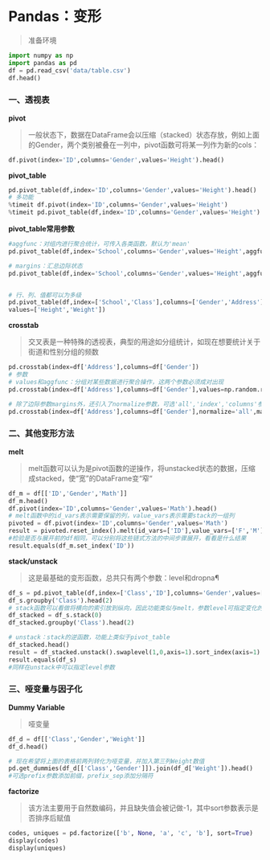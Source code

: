 # Pandas：变形
> 准备环境
```python
import numpy as np
import pandas as pd
df = pd.read_csv('data/table.csv')
df.head()
```

### 一、透视表

**pivot**
> 一般状态下，数据在DataFrame会以压缩（stacked）状态存放，例如上面的Gender，两个类别被叠在一列中，pivot函数可将某一列作为新的cols：
```python
df.pivot(index='ID',columns='Gender',values='Height').head()
```

**pivot_table**
```python
pd.pivot_table(df,index='ID',columns='Gender',values='Height').head()
# 多功能
%timeit df.pivot(index='ID',columns='Gender',values='Height')
%timeit pd.pivot_table(df,index='ID',columns='Gender',values='Height')
```
**pivot_table常用参数**
```python
#aggfunc：对组内进行聚合统计，可传入各类函数，默认为'mean'
pd.pivot_table(df,index='School',columns='Gender',values='Height',aggfunc=['mean','sum']).head()

# margins：汇总边际状态
pd.pivot_table(df,index='School',columns='Gender',values='Height',aggfunc=['mean','sum'],margins=True).head()


# 行、列、值都可以为多级
pd.pivot_table(df,index=['School','Class'],columns=['Gender','Address'],
values=['Height','Weight'])
```

**crosstab**
> 交叉表是一种特殊的透视表，典型的用途如分组统计，如现在想要统计关于街道和性别分组的频数
```python
pd.crosstab(index=df['Address'],columns=df['Gender'])
# 参数
# values和aggfunc：分组对某些数据进行聚合操作，这两个参数必须成对出现
pd.crosstab(index=df['Address'],columns=df['Gender'],values=np.random.randint(1,20,df.shape[0]),aggfunc='min')

# 除了边际参数margins外，还引入了normalize参数，可选'all','index','columns'参数值
pd.crosstab(index=df['Address'],columns=df['Gender'],normalize='all',margins=True)
```

### 二、其他变形方法

**melt**
> melt函数可以认为是pivot函数的逆操作，将unstacked状态的数据，压缩成stacked，使“宽”的DataFrame变“窄“
```python
df_m = df[['ID','Gender','Math']]
df_m.head()
df.pivot(index='ID',columns='Gender',values='Math').head()
# melt函数中的id_vars表示需要保留的列，value_vars表示需要stack的一组列
pivoted = df.pivot(index='ID',columns='Gender',values='Math')
result = pivoted.reset_index().melt(id_vars=['ID'],value_vars=['F','M'],value_name='Math').dropna().set_index('ID').sort_index()
#检验是否与展开前的df相同，可以分别将这些链式方法的中间步骤展开，看看是什么结果
result.equals(df_m.set_index('ID'))
```

**stack/unstack**
> 这是最基础的变形函数，总共只有两个参数：level和dropna¶
```python
df_s = pd.pivot_table(df,index=['Class','ID'],columns='Gender',values=['Height','Weight'])
df_s.groupby('Class').head(2)
# stack函数可以看做将横向的索引放到纵向，因此功能类似与melt，参数level可指定变化的列索引是哪一层（或哪几层，需要列表）
df_stacked = df_s.stack(0)
df_stacked.groupby('Class').head(2) 

# unstack：stack的逆函数，功能上类似于pivot_table
df_stacked.head()
result = df_stacked.unstack().swaplevel(1,0,axis=1).sort_index(axis=1)
result.equals(df_s)
#同样在unstack中可以指定level参数
```

### 三、哑变量与因子化

**Dummy Variable**
> 哑变量

```python
df_d = df[['Class','Gender','Weight']]
df_d.head()

# 现在希望将上面的表格前两列转化为哑变量，并加入第三列Weight数值
pd.get_dummies(df_d[['Class','Gender']]).join(df_d['Weight']).head()
#可选prefix参数添加前缀，prefix_sep添加分隔符
```
**factorize**
> 该方法主要用于自然数编码，并且缺失值会被记做-1，其中sort参数表示是否排序后赋值
```python
codes, uniques = pd.factorize(['b', None, 'a', 'c', 'b'], sort=True)
display(codes)
display(uniques)
```
